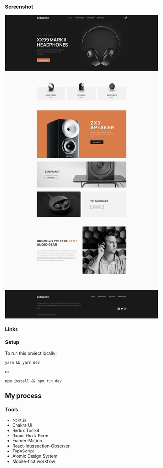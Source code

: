 ### Screenshot

![](./screenshot.png)

### Links

### Setup

To run this project locally:

```
yarn && yarn dev
```

or

```
npm install && npm run dev
```

## My process

### Tools

- Next.js
- Chakra UI
- Redux Toolkit
- React-Hook-Form
- Framer-Motion
- React-Intersection-Observer
- TypeScript
- Atomic Design System
- Mobile-first workflow
